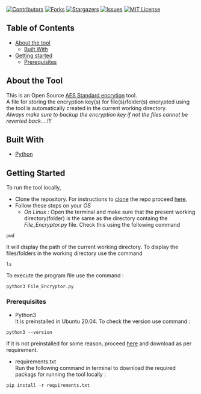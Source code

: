 [![Contributors][contributors-shield]][contributors-url]
[![Forks][forks-shield]][forks-url]
[![Stargazers][stars-shield]][stars-url]
[![Issues][issues-shield]][issues-url]
[![MIT License][license-shield]][license-url]

## Table of Contents
* [About the tool](#about-the-tool)
  * [Built With](#built-with)
* [Getting started](#getting-started)
  * [Prerequisites](#prerequisites)
  
## About the Tool
This is an Open Source [AES Standard encrytion][0] tool.
<br>
A file for storing the encryption key(s) for file(s)/folder(s) encrypted using the tool is automatically created in the current working directory.
<br>
*Always make sure to backup the encryption key if not the files cannot be reverted back....!!!*

## Built With
* [Python][1]

## Getting Started
To run the tool locally, 
* Clone the repository. For instructions to [clone][2] the repo proceed [here][3].
* Follow these steps on your *OS*
  * *On Linux* : Open the terminal and make sure that the present working directory(folder) is the same as the directory containg the *File_Encryptor.py* file. Check this using the following command
```
pwd
```
It will display the path of the current working directory. To display the files/folders in the working directory use the command
```
ls
```
To execute the program file use the command :
```
python3 File_Encryptor.py
```
### Prerequisites
* Python3<br>
It is preinstalled in Ubuntu 20.04. To check the version use command :
```
python3 --version
```
If it is not preinstalled for some reason, proceed [here][4] and download as per requirement.
* requirements.txt<br>
Run the following command in terminal to download the required packags for running the tool locally : 
```
pip install -r requirements.txt
```

[contributors-shield]: https://img.shields.io/github/contributors/rexdivakar/Fi1e-EncRypt0R.svg?style=flat-square
[contributors-url]: https://github.com/rexdivakar/Fi1e-EncRypt0R/graphs/contributors
[forks-shield]: https://img.shields.io/github/forks/rexdivakar/Fi1e-EncRypt0R.svg?style=flat-square
[forks-url]: https://github.com/rexdivakar/Fi1e-EncRypt0R/network/members
[stars-shield]: https://img.shields.io/github/stars/rexdivakar/Fi1e-EncRypt0R.svg?style=flat-square
[stars-url]: https://github.com/rexdivakar/Fi1e-EncRypt0R/stargazers
[issues-shield]: https://img.shields.io/github/issues/rexdivakar/Fi1e-EncRypt0R.svg?style=flat-square
[issues-url]: https://github.com/rexdivakar/Fi1e-EncRypt0R/issues
[license-shield]: https://img.shields.io/github/license/othneildrew/Best-README-Template.svg?style=flat-square
[license-url]: https://github.com/othneildrew/Best-README-Template/blob/master/LICENSE.txt
[0]:https://www.comparitech.com/blog/information-security/what-is-aes-encryption/
[1]:https://www.python.org/
[2]:https://docs.github.com/en/free-pro-team@latest/github/creating-cloning-and-archiving-repositories/cloning-a-repository-from-github
[3]:https://docs.github.com/en/free-pro-team@latest/github/creating-cloning-and-archiving-repositories/cloning-a-repository
[4]:https://www.python.org/downloads/

